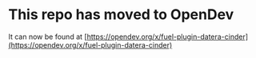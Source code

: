 # This repo has moved to OpenDev

It can now be found at [https://opendev.org/x/fuel-plugin-datera-cinder](https://opendev.org/x/fuel-plugin-datera-cinder)

